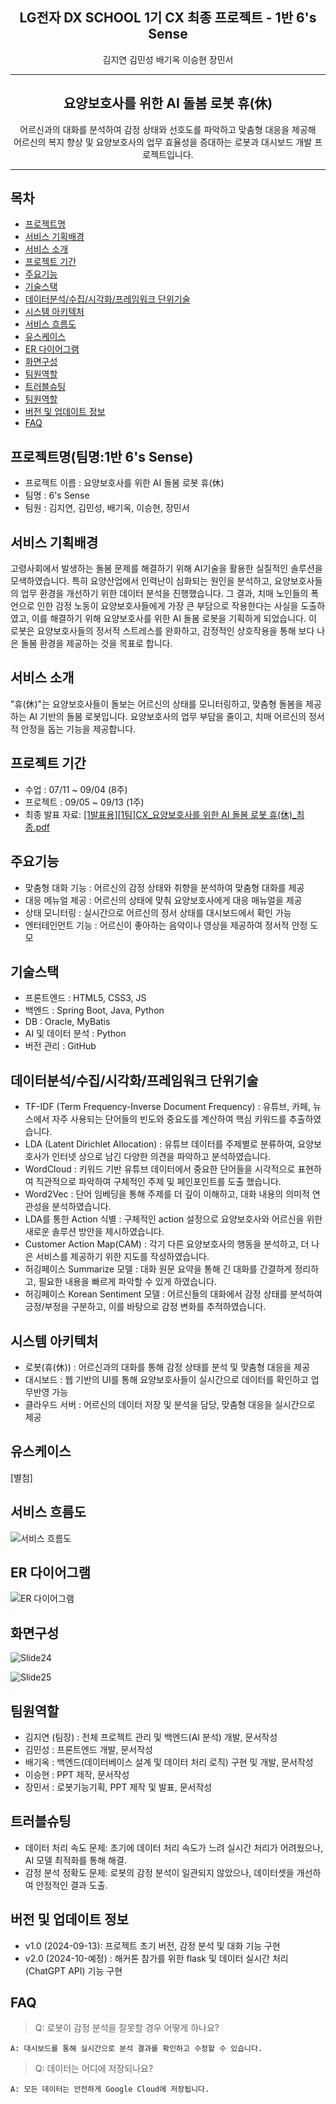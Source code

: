 <div align="center">
<h2>LG전자 DX SCHOOL 1기 CX 최종 프로젝트 - 1반 6's Sense</h2>
<p>김지연 김민성 배기옥 이승현 장민서</p>
<hr>
<h2>요양보호사를 위한 AI 돌봄 로봇 휴(休)</h2>
어르신과의 대화를 분석하여 감정 상태와 선호도를 파악하고 맞춤형 대응을 제공해
<br>
어르신의 복지 향상 및 요양보호사의 업무 효율성을 증대하는 로봇과 대시보드 개발 프로젝트입니다.
<hr>
</div>

## 목차
- [프로젝트명](#프로젝트명)
- [서비스 기획배경](#서비스-기획배경)
- [서비스 소개](#서비스소개)
- [프로젝트 기간](#프로젝트기간)
- [주요기능](#주요기능)
- [기술스택](#기술스택)
- [데이터분석/수집/시각화/프레임워크 단위기술](#데이터분석/수집/시각화/프레임워크-단위기술)
- [시스템 아키텍처](#시스템-아키텍처)
- [서비스 흐름도](#서비스-흐름도)
- [유스케이스](#유스케이스)
- [ER 다이어그램](#ER-다이어그램)
- [화면구성](#화면구성)
- [팀원역할](#팀원역할)
- [트러블슈팅](#트러블슈팅)
- [팀원역할](#팀원역할)
- [버전 및 업데이트 정보](#버전-및-업데이트-정보)
- [FAQ](#FAQ)


## 프로젝트명(팀명:1반 6's Sense)
- 프로젝트 이름 : 요양보호사를 위한 AI 돌봄 로봇 휴(休)
- 팀명 : 6's Sense
- 팀원 : 김지연, 김민성, 배기옥, 이승현, 장민서


## 서비스 기획배경
고령사회에서 발생하는 돌봄 문제를 해결하기 위해 AI기술을 활용한 실질적인 솔루션을 모색하였습니다. 특히 요양산업에서 인력난이 심화되는 원인을 분석하고, 요양보호사들의 업무 환경을 개선하기 위한 데이터 분석을 진행했습니다. 그 결과, 치매 노인들의 폭언으로 인한 감정 노동이 요양보호사들에게 가장 큰 부담으로 작용한다는 사실을 도출하였고, 이를 해결하기 위해 요양보호사를 위한 AI 돌봄 로봇을 기획하게 되었습니다. 이 로봇은 요양보호사들의 정서적 스트레스를 완화하고, 감정적인 상호작용을 통해 보다 나은 돌봄 환경을 제공하는 것을 목표로 합니다.


## 서비스 소개
"휴(休)"는 요양보호사들이 돌보는 어르신의 상태를 모니터링하고, 맞춤형 돌봄을 제공하는 AI 기반의 돌봄 로봇입니다. 요양보호사의 업무 부담을 줄이고, 치매 어르신의 정서적 안정을 돕는 기능을 제공합니다.


## 프로젝트 기간
- 수업 : 07/11 ~ 09/04 (8주)
- 프로젝트 : 09/05 ~ 09/13 (1주)
- 최종 발표 자료: [[1발표용][1팀]CX_요양보호사를 위한 AI 돌봄 로봇 휴(休)_최종.pdf](https://github.com/user-attachments/files/17052183/1.1.CX_.AI._.pdf)


## 주요기능
- 맞춤형 대화 기능 : 어르신의 감정 상태와 취향을 분석하여 맞춤형 대화를 제공
- 대응 메뉴얼 제공 : 어르신의 상태에 맞춰 요양보호사에게 대응 매뉴얼을 제공
- 상태 모니터링 : 실시간으로 어르신의 정서 상태를 대시보드에서 확인 가능
- 엔터테인먼트 기능 : 어르신이 좋아하는 음악이나 영상을 제공하여 정서적 안정 도모


## 기술스택 
- 프론트엔드 : HTML5, CSS3, JS
- 백엔드 : Spring Boot, Java, Python
- DB : Oracle, MyBatis
- AI 및 데이터 분석 : Python
- 버전 관리 : GitHub


## 데이터분석/수집/시각화/프레임워크 단위기술
- TF-IDF (Term Frequency-Inverse Document Frequency) : 유튜브, 카페, 뉴스에서 자주 사용되는 단어들의 빈도와 중요도를 계산하여 핵심 키워드를 추출하였습니다.
- LDA (Latent Dirichlet Allocation) : 유튜브 데이터를 주제별로 분류하여, 요양보호사가 인터넷 상으로 남긴 다양한 의견을 파악하고 분석하였습니다.
- WordCloud : 키워드 기반 유튜브 데이터에서 중요한 단어들을 시각적으로 표현하여 직관적으로 파악하여 구체적인 주제 및 페인포인트를 도출 했습니다.
- Word2Vec : 단어 임베딩을 통해 주제를 더 깊이 이해하고, 대화 내용의 의미적 연관성을 분석하였습니다.
- LDA를 통한 Action 식별 : 구체적인 action 설정으로 요양보호사와 어르신을 위한 새로운 솔루션 방안을 제시하였습니다.
- Customer Action Map(CAM) : 각기 다른 요양보호사의 행동을 분석하고, 더 나은 서비스를 제공하기 위한 지도를 작성하였습니다.
- 허깅페이스 Summarize 모델 : 대화 원문 요약을 통해 긴 대화를 간결하게 정리하고, 필요한 내용을 빠르게 파악할 수 있게 하였습니다.
- 허깅페이스 Korean Sentiment 모델 : 어르신들의 대화에서 감정 상태를 분석하여 긍정/부정을 구분하고, 이를 바탕으로 감정 변화를 추적하였습니다.


## 시스템 아키텍처
- 로봇(휴(休)) : 어르신과의 대화를 통해 감정 상태를 분석 및 맞춤형 대응을 제공
- 대시보드 : 웹 기반의 UI를 통해 요양보호사들이 실시간으로 데이터를 확인하고 업무반영 가능
- 클라우드 서버 : 어르신의 데이터 저장 및 분석을 담당, 맞춤형 대응을 실시간으로 제공


## 유스케이스
[별첨]


## 서비스 흐름도
![서비스 흐름도](./readme_img/FLOWCHART.png)


## ER 다이어그램
![ER 다이어그램](./readme_img/DB_ERD.png)

## 화면구성
![Slide24](https://github.com/user-attachments/assets/9ae76271-28e5-4ed6-b48c-64a1dd59efff)

![Slide25](https://github.com/user-attachments/assets/be5a4c89-fe79-4e10-bbb3-28a7eb0146b2)



## 팀원역할
- 김지연 (팀장) : 전체 프로젝트 관리 및 백엔드(AI 분석) 개발, 문서작성
- 김민성 : 프론트엔드 개발, 문서작성
- 배기옥 : 백엔드(데이터베이스 설계 및 데이터 처리 로직) 구현 및 개발, 문서작성
- 이승현 : PPT 제작, 문서작성
- 장민서 : 로봇기능기획, PPT 제작 및 발표, 문서작성


## 트러블슈팅
- 데이터 처리 속도 문제: 초기에 데이터 처리 속도가 느려 실시간 처리가 어려웠으나, AI 모델 최적화를 통해 해결.
- 감정 분석 정확도 문제: 로봇의 감정 분석이 일관되지 않았으나, 데이터셋을 개선하여 안정적인 결과 도출.


## 버전 및 업데이트 정보
- v1.0 (2024-09-13): 프로젝트 초기 버전, 감정 분석 및 대화 기능 구현
- v2.0 (2024-10-예정) : 해커톤 참가를 위한 flask 및 데이터 실시간 처리(ChatGPT API) 기능 구현


## FAQ
>  Q: 로봇이 감정 분석을 잘못할 경우 어떻게 하나요?


    A: 대시보드를 통해 실시간으로 분석 결과를 확인하고 수정할 수 있습니다.


> Q: 데이터는 어디에 저장되나요?


    A: 모든 데이터는 안전하게 Google Cloud에 저장됩니다.



[//]: # ()
[//]: # (|베이킹|슈팅|두더지 잡기|낚시|)
[//]: # (|---|---|---|---|)
[//]: # (|![image]&#40;https://user-images.githubusercontent.com/66003567/216816081-cf4a29c6-72f3-4b75-b01d-3dd6e3faabc5.png&#41;|![image]&#40;https://user-images.githubusercontent.com/66003567/216816088-cd83d20a-e023-4af2-b406-98197af5ff35.png&#41;|![image]&#40;https://user-images.githubusercontent.com/66003567/216816106-5a97f26e-565b-43a6-bfab-d22e36745f80.png&#41;|![image]&#40;https://user-images.githubusercontent.com/66003567/216816119-fb22c507-f6c4-49a3-b4f0-28ecaae94f6c.png&#41;|)
[//]: # (|오븐 타이머 조절 성공시 빵 획득|나무 몬스터 제거시 코인 획득|일정 수 이상 두더지 잡기 성공시 코인 획득|찌를 올바른 위치에 멈추기 3회 성공시 선택한 난이도의 물고기 획득|)
